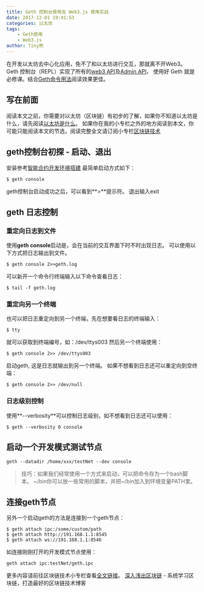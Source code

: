 ```yaml
---
title: Geth 控制台使用及 Web3.js 使用实战
date: 2017-12-01 19:41:53
categories: 以太坊
tags:
    - Geth使用
    - Web3.js
author: Tiny熊
---
```


在开发以太坊去中心化应用，免不了和以太坊进行交互，那就离不开Web3。
Geth 控制台（REPL）实现了所有的[web3 API](http://web3js.readthedocs.io/en/1.0/index.html)及[Admin API](https://github.com/ethereum/go-ethereum/wiki/Management-APIs#admin)，
使用好 Geth 就是必修课。结合[Geth命令用法](https://learnblockchain.cn/2017/11/29/geth_cmd_options/)阅读效果更佳。

<!-- more -->

## 写在前面
阅读本文之前，你需要对以太坊（区块链）有初步的了解，如果你不知道以太坊是什么，请先阅读[以太坊是什么](https://learnblockchain.cn/2017/11/20/whatiseth/)。
如果你在我的小专栏之外的地方阅读到本文，你可能只能阅读本文的节选，阅读完整全文请订阅小专栏[区块链技术](https://xiaozhuanlan.com/blockchaincore)


## geth控制台初探 - 启动、退出
安装参考[智能合约开发环境搭建](https://learnblockchain.cn/2017/11/24/init-env/)
最简单启动方式如下：
```
$ geth console
```
geth控制台启动成功之后，可以看到**>**提示符。
退出输入exit

## geth 日志控制

### 重定向日志到文件
使用**geth console**启动是，会在当前的交互界面下时不时出现日志。
可以使用以下方式把日志输出到文件。
```
$ geth console 2>>geth.log
```

可以新开一个命令行终端输入以下命令查看日志：
```
$ tail -f geth.log
```

### 重定向另一个终端
也可以把日志重定向到另一个终端，先在想要看日志的终端输入：
```
$ tty
```
就可以获取到终端编号，如：/dev/ttys003
然后另一个终端使用：
```
$ geth console 2>> /dev/ttys003
```
启动geth, 这是日志就输出到另一个终端。
如果不想看到日志还可以重定向到空终端：
```
$ geth console 2>> /dev/null
```

### 日志级别控制
使用**--verbosity**可以控制日志级别，如不想看到日志还可以使用：
```
$ geth --verbosity 0 console
```

## 启动一个开发模式测试节点

```
geth --datadir /home/xxx/testNet --dev console
```
> 技巧：如果我们经常使用一个方式来启动，可以把命令存为一个bash脚本。
> ~/bin你可以放一些常用的脚本，并把~/bin加入到环境变量PATH里。


## 连接geth节点
另外一个启动geth的方法是连接到一个geth节点：
```
$ geth attach ipc:/some/custom/path
$ geth attach http://191.168.1.1:8545
$ geth attach ws://191.168.1.1:8546
```
如连接刚刚打开的开发模式节点使用：
```
geth attach ipc:testNet/geth.ipc
```

更多内容请前往区块链技术小专栏查看[全文链接](https://xiaozhuanlan.com/topic/5617843029)。
[深入浅出区块链](https://learnblockchain.cn/) - 系统学习区块链，打造最好的区块链技术博客